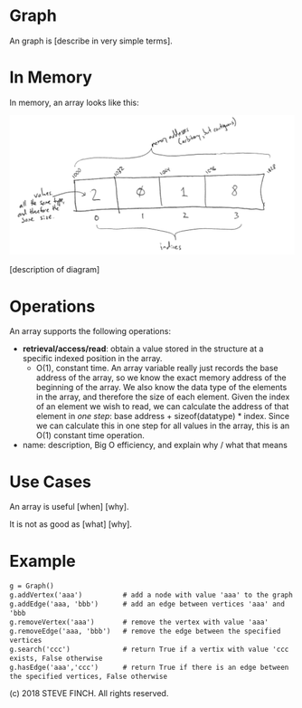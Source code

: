 # Graph

An graph is \[describe in very simple terms\].

# In Memory

In memory, an array looks like this:

![Image of Array in Memory](images/array_memory.png)

\[description of diagram\]

# Operations

An array supports the following operations:

* **retrieval/access/read**: obtain a value stored in the structure at a specific indexed position in the array.
  * O(1), constant time. An array variable really just records the base address of the array, so we know the exact memory address of the beginning of the array. We also know the data type of the elements in the array, and therefore the size of each element. Given the index of an element we wish to read, we can calculate the address of that element in *one step*: base address + sizeof(datatype) * index. Since we can calculate this in one step for all values in the array, this is an O(1) constant time operation.
* name: description, Big O efficiency, and explain why / what that means

# Use Cases

An array is useful \[when\] \[why\].

It is not as good as \[what] \[why].

# Example

```
g = Graph()
g.addVertex('aaa')          # add a node with value 'aaa' to the graph
g.addEdge('aaa, 'bbb')      # add an edge between vertices 'aaa' and 'bbb
g.removeVertex('aaa')       # remove the vertex with value 'aaa'
g.removeEdge('aaa, 'bbb')   # remove the edge between the specified vertices
g.search('ccc')             # return True if a vertix with value 'ccc exists, False otherwise
g.hasEdge('aaa','ccc')      # return True if there is an edge between the specified vertices, False otherwise

```

(c) 2018 STEVE FINCH. All rights reserved.
